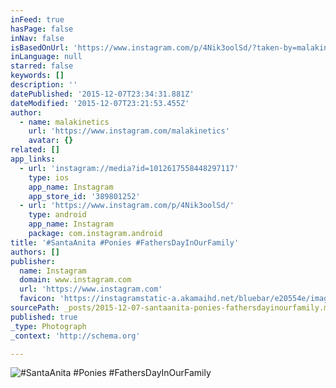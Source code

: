 ```yaml
---
inFeed: true
hasPage: false
inNav: false
isBasedOnUrl: 'https://www.instagram.com/p/4Nik3oolSd/?taken-by=malakinetics'
inLanguage: null
starred: false
keywords: []
description: ''
datePublished: '2015-12-07T23:34:31.881Z'
dateModified: '2015-12-07T23:21:53.455Z'
author:
  - name: malakinetics
    url: 'https://www.instagram.com/malakinetics'
    avatar: {}
related: []
app_links:
  - url: 'instagram://media?id=1012617558448297117'
    type: ios
    app_name: Instagram
    app_store_id: '389801252'
  - url: 'https://www.instagram.com/p/4Nik3oolSd/'
    type: android
    app_name: Instagram
    package: com.instagram.android
title: '#SantaAnita #Ponies #FathersDayInOurFamily'
authors: []
publisher:
  name: Instagram
  domain: www.instagram.com
  url: 'https://www.instagram.com'
  favicon: 'https://instagramstatic-a.akamaihd.net/bluebar/e20554e/images/ico/favicon.ico'
sourcePath: _posts/2015-12-07-santaanita-ponies-fathersdayinourfamily.md
published: true
_type: Photograph
_context: 'http://schema.org'

---
```

![#SantaAnita #Ponies #FathersDayInOurFamily](https://s3-us-west-2.amazonaws.com/the-grid-img/p/02733d28e0c8085cd6e2502760cd5c2b52e0bd1b.jpg)